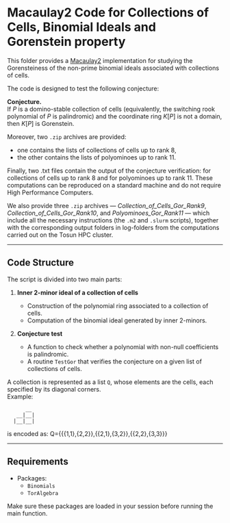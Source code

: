 # Macaulay2 Code for Collections of Cells, Binomial Ideals and Gorenstein property

This folder provides a [Macaulay2](http://www2.macaulay2.com/Macaulay2/) implementation for studying the Gorensteiness of the non-prime binomial ideals associated with collections of cells.  

The code is designed to test the following conjecture:

 **Conjecture.**  
 If $P$ is a domino-stable collection of cells (equivalently, the switching rook polynomial of $P$ is palindromic) and the coordinate ring $K[P]$ is not a domain, then $K[P]$ is Gorenstein.

Moreover, two `.zip` archives are provided:  
- one contains the lists of collections of cells up to rank 8,  
- the other contains the lists of polyominoes up to rank 11.

Finally, two .txt files contain the output of the conjecture verification: for collections of cells up to rank 8 and for polyominoes up to rank 11.
These computations can be reproduced on a standard machine and do not require High Performance Computers.

We also provide three `.zip` archives — *Collection_of_Cells_Gor_Rank9*, *Collection_of_Cells_Gor_Rank10*, and *Polyominoes_Gor_Rank11* — which include all the necessary instructions (the `.m2` and `.slurm` scripts), together with the corresponding output folders in log-folders from the computations carried out on the Tosun HPC cluster.

---

## Code Structure

The script is divided into two main parts:

1. **Inner 2-minor ideal of a collection of cells**  
   - Construction of the polynomial ring associated to a collection of cells.  
   - Computation of the binomial ideal generated by inner $2$-minors.  

2. **Conjecture test**  
   - A function to check whether a polynomial with non-null coefficients is palindromic.  
   - A routine `TestGor` that verifies the conjecture on a given list of collections of cells.  

A collection is represented as a list `Q`, whose elements are the cells, each specified by its diagonal corners.  
Example:
```
      __
   __|__|
  |__|__|

 ``` 
is encoded as:  Q={{{1,1},{2,2}},{{2,1},{3,2}},{{2,2},{3,3}}}


---

## Requirements

- Packages:  
  - `Binomials`  
  - `TorAlgebra`  

Make sure these packages are loaded in your session before running the main function.  
